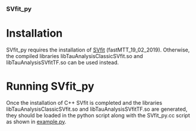 ### SVfit_py

# Installation
SVfit_py requires the installation of [SVfit](https://github.com/SVfit/ClassicSVfit/tree/fastMTT_19_02_2019) (fastMTT_19_02_2019). Otherwise, the compiled libraries libTauAnalysisClassicSVfit.so and libTauAnalysisSVfitTF.so can be used instead.

# Running SVfit_py
Once the installation of C++ SVfit is completed and the libraries libTauAnalysisClassicSVfit.so and libTauAnalysisSVfitTF.so are generated, they should be loaded in the python script along with the SVfit_py.cc script as shown in [example.py](https://github.com/fsetti/SVfit_py/blob/main/example.py).

